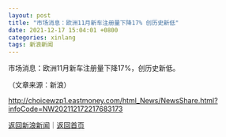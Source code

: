 ```yaml
---
layout: post
title: "市场消息：欧洲11月新车注册量下降17% 创历史新低"
date: 2021-12-17 15:04:01 +0800
categories: xinlang
tags: 新浪新闻
---
```

<p>市场消息：欧洲11月新车注册量下降17%，创历史新低。 </p><p class="em_media">（文章来源：新浪）</p>

<http://choicewzp1.eastmoney.com/html_News/NewsShare.html?infoCode=NW202112172217683173>

[返回新浪新闻](//finews.withounder.com/category/xinlang.html)｜[返回首页](//finews.withounder.com/)